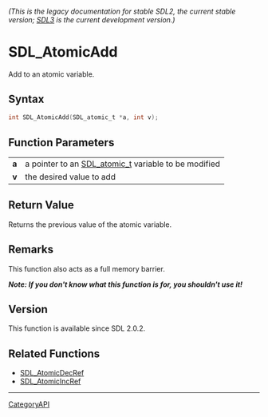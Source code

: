 ###### (This is the legacy documentation for stable SDL2, the current stable version; [SDL3](https://wiki.libsdl.org/SDL3/) is the current development version.)
# SDL_AtomicAdd

Add to an atomic variable.

## Syntax

```c
int SDL_AtomicAdd(SDL_atomic_t *a, int v);

```

## Function Parameters

|           |                                                                      |
| --------- | -------------------------------------------------------------------- |
| **a**     | a pointer to an [SDL_atomic_t](SDL_atomic_t) variable to be modified |
| **v**     | the desired value to add                                             |

## Return Value

Returns the previous value of the atomic variable.

## Remarks

This function also acts as a full memory barrier.

***Note: If you don't know what this function is for, you shouldn't use
it!***

## Version

This function is available since SDL 2.0.2.

## Related Functions

* [SDL_AtomicDecRef](SDL_AtomicDecRef)
* [SDL_AtomicIncRef](SDL_AtomicIncRef)

----
[CategoryAPI](CategoryAPI)

